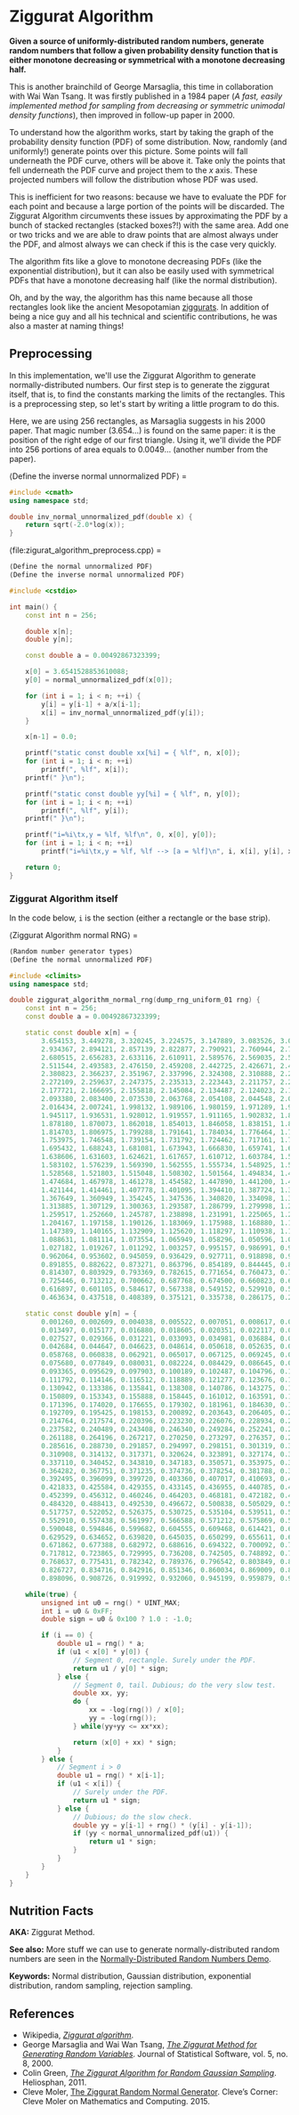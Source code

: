 # Ziggurat Algorithm

**Given a source of uniformly-distributed random numbers, generate random numbers that follow a given probability density function that is either monotone decreasing or symmetrical with a monotone decreasing half.**

This is another brainchild of George Marsaglia, this time in collaboration with Wai Wan Tsang. It was firstly published in a 1984 paper (*A fast, easily implemented method for sampling from decreasing or symmetric unimodal density functions*), then improved in follow-up paper in 2000.

To understand how the algorithm works, start by taking the graph of the probability density function (PDF) of some distribution. Now, randomly (and uniformly!) generate points over this picture. Some points will fall underneath the PDF curve, others will be above it. Take only the points that fell underneath the PDF curve and project them to the *x* axis. These projected numbers will follow the distribution whose PDF was used.

This is inefficient for two reasons: because we have to evaluate the PDF for each point and because a large portion of the points will be discarded. The Ziggurat Algorithm circumvents these issues by approximating the PDF by a bunch of stacked rectangles (stacked boxes?!) with the same area. Add one or two tricks and we are able to draw points that are almost always under the PDF, and almost always we can check if this is the case very quickly.

The algorithm fits like a glove to monotone decreasing PDFs (like the exponential distribution), but it can also be easily used with symmetrical PDFs that have a monotone decreasing half (like the normal distribution).

Oh, and by the way, the algorithm has this name because all those rectangles look like the ancient Mesopotamian [ziggurats](https://en.wikipedia.org/wiki/Ziggurat). In addition of being a nice guy and all his technical and scientific contributions, he was also a master at naming things!

## Preprocessing

In this implementation, we'll use the Ziggurat Algorithm to generate normally-distributed numbers. Our first step is to generate the ziggurat itself, that is, to find the constants marking the limits of the rectangles. This is a preprocessing step, so let's start by writing a little program to do this.

Here, we are using 256 rectangles, as Marsaglia suggests in his 2000 paper. That magic number (3.654…) is found on the same paper: it is the position of the right edge of our first triangle. Using it, we'll divide the PDF into 256 portions of area equals to 0.0049… (another number from the paper).

⟨Define the inverse normal unnormalized PDF⟩ =
```C++
#include <cmath>
using namespace std;

double inv_normal_unnormalized_pdf(double x) {
    return sqrt(-2.0*log(x));
}
```

⟨file:zigurat_algorithm_preprocess.cpp⟩ =
```C++
⟨Define the normal unnormalized PDF⟩
⟨Define the inverse normal unnormalized PDF⟩

#include <cstdio>

int main() {
    const int n = 256;

    double x[n];
    double y[n];

    const double a = 0.00492867323399;

    x[0] = 3.6541528853610088;
    y[0] = normal_unnormalized_pdf(x[0]);

    for (int i = 1; i < n; ++i) {
        y[i] = y[i-1] + a/x[i-1];
        x[i] = inv_normal_unnormalized_pdf(y[i]);
    }

    x[n-1] = 0.0;

    printf("static const double xx[%i] = { %lf", n, x[0]);
    for (int i = 1; i < n; ++i)
        printf(", %lf", x[i]);
    printf(" }\n");

    printf("static const double yy[%i] = { %lf", n, y[0]);
    for (int i = 1; i < n; ++i)
        printf(", %lf", y[i]);
    printf(" }\n");

    printf("i=%i\tx,y = %lf, %lf\n", 0, x[0], y[0]);
    for (int i = 1; i < n; ++i)
        printf("i=%i\tx,y = %lf, %lf --> [a = %lf]\n", i, x[i], y[i], x[i-1] * (y[i] - y[i-1]));

    return 0;
}
```

### Ziggurat Algorithm itself

In the code below, `i` is the section (either a rectangle or the base strip).

⟨Ziggurat Algorithm normal RNG⟩ =
```C++
⟨Random number generator types⟩
⟨Define the normal unnormalized PDF⟩

#include <climits>
using namespace std;

double ziggurat_algorithm_normal_rng(dump_rng_uniform_01 rng) {
    const int n = 256;
    const double a = 0.00492867323399;

    static const double x[n] = {
        3.654153, 3.449278, 3.320245, 3.224575, 3.147889, 3.083526, 3.027838, 2.978603,
        2.934367, 2.894121, 2.857139, 2.822877, 2.790921, 2.760944, 2.732685, 2.705934,
        2.680515, 2.656283, 2.633116, 2.610911, 2.589576, 2.569035, 2.549222, 2.530075,
        2.511544, 2.493583, 2.476150, 2.459208, 2.442725, 2.426671, 2.411018, 2.395743,
        2.380823, 2.366237, 2.351967, 2.337996, 2.324308, 2.310888, 2.297723, 2.284801,
        2.272109, 2.259637, 2.247375, 2.235313, 2.223443, 2.211757, 2.200246, 2.188903,
        2.177721, 2.166695, 2.155818, 2.145084, 2.134487, 2.124023, 2.113687, 2.103474,
        2.093380, 2.083400, 2.073530, 2.063768, 2.054108, 2.044548, 2.035084, 2.025714,
        2.016434, 2.007241, 1.998132, 1.989106, 1.980159, 1.971289, 1.962493, 1.953770,
        1.945117, 1.936531, 1.928012, 1.919557, 1.911165, 1.902832, 1.894559, 1.886342,
        1.878180, 1.870073, 1.862018, 1.854013, 1.846058, 1.838151, 1.830290, 1.822475,
        1.814703, 1.806975, 1.799288, 1.791641, 1.784034, 1.776464, 1.768932, 1.761436,
        1.753975, 1.746548, 1.739154, 1.731792, 1.724462, 1.717161, 1.709890, 1.702647,
        1.695432, 1.688243, 1.681081, 1.673943, 1.666830, 1.659741, 1.652674, 1.645630,
        1.638606, 1.631603, 1.624621, 1.617657, 1.610712, 1.603784, 1.596874, 1.589980,
        1.583102, 1.576239, 1.569390, 1.562555, 1.555734, 1.548925, 1.542128, 1.535343,
        1.528568, 1.521803, 1.515048, 1.508302, 1.501564, 1.494834, 1.488110, 1.481394,
        1.474684, 1.467978, 1.461278, 1.454582, 1.447890, 1.441200, 1.434513, 1.427828,
        1.421144, 1.414461, 1.407778, 1.401095, 1.394410, 1.387724, 1.381035, 1.374344,
        1.367649, 1.360949, 1.354245, 1.347536, 1.340820, 1.334098, 1.327369, 1.320631,
        1.313885, 1.307129, 1.300363, 1.293587, 1.286799, 1.279998, 1.273185, 1.266358,
        1.259517, 1.252660, 1.245787, 1.238898, 1.231991, 1.225065, 1.218119, 1.211154,
        1.204167, 1.197158, 1.190126, 1.183069, 1.175988, 1.168880, 1.161745, 1.154581,
        1.147389, 1.140165, 1.132909, 1.125620, 1.118297, 1.110938, 1.103542, 1.096107,
        1.088631, 1.081114, 1.073554, 1.065949, 1.058296, 1.050596, 1.042844, 1.035040,
        1.027182, 1.019267, 1.011292, 1.003257, 0.995157, 0.986991, 0.978755, 0.970447,
        0.962064, 0.953602, 0.945059, 0.936429, 0.927711, 0.918898, 0.909988, 0.900975,
        0.891855, 0.882622, 0.873271, 0.863796, 0.854189, 0.844445, 0.834555, 0.824512,
        0.814307, 0.803929, 0.793369, 0.782615, 0.771654, 0.760473, 0.749057, 0.737387,
        0.725446, 0.713212, 0.700662, 0.687768, 0.674500, 0.660823, 0.646696, 0.632072,
        0.616897, 0.601105, 0.584617, 0.567338, 0.549152, 0.529910, 0.509423, 0.487444,
        0.463634, 0.437518, 0.408389, 0.375121, 0.335738, 0.286175, 0.215242, 0.000000 };

    static const double y[n] = {
        0.001260, 0.002609, 0.004038, 0.005522, 0.007051, 0.008617, 0.010215, 0.011843,
        0.013497, 0.015177, 0.016880, 0.018605, 0.020351, 0.022117, 0.023902, 0.025706,
        0.027527, 0.029366, 0.031221, 0.033093, 0.034981, 0.036884, 0.038803, 0.040736,
        0.042684, 0.044647, 0.046623, 0.048614, 0.050618, 0.052635, 0.054666, 0.056711,
        0.058768, 0.060838, 0.062921, 0.065017, 0.067125, 0.069245, 0.071378, 0.073523,
        0.075680, 0.077849, 0.080031, 0.082224, 0.084429, 0.086645, 0.088874, 0.091114,
        0.093365, 0.095629, 0.097903, 0.100189, 0.102487, 0.104796, 0.107117, 0.109448,
        0.111792, 0.114146, 0.116512, 0.118889, 0.121277, 0.123676, 0.126087, 0.128509,
        0.130942, 0.133386, 0.135841, 0.138308, 0.140786, 0.143275, 0.145775, 0.148287,
        0.150809, 0.153343, 0.155888, 0.158445, 0.161012, 0.163591, 0.166181, 0.168783,
        0.171396, 0.174020, 0.176655, 0.179302, 0.181961, 0.184630, 0.187312, 0.190005,
        0.192709, 0.195425, 0.198153, 0.200892, 0.203643, 0.206405, 0.209180, 0.211966,
        0.214764, 0.217574, 0.220396, 0.223230, 0.226076, 0.228934, 0.231804, 0.234687,
        0.237582, 0.240489, 0.243408, 0.246340, 0.249284, 0.252241, 0.255211, 0.258193,
        0.261188, 0.264196, 0.267217, 0.270250, 0.273297, 0.276357, 0.279430, 0.282517,
        0.285616, 0.288730, 0.291857, 0.294997, 0.298151, 0.301319, 0.304501, 0.307697,
        0.310908, 0.314132, 0.317371, 0.320624, 0.323891, 0.327174, 0.330471, 0.333783,
        0.337110, 0.340452, 0.343810, 0.347183, 0.350571, 0.353975, 0.357395, 0.360831,
        0.364282, 0.367751, 0.371235, 0.374736, 0.378254, 0.381788, 0.385340, 0.388909,
        0.392495, 0.396099, 0.399720, 0.403360, 0.407017, 0.410693, 0.414388, 0.418101,
        0.421833, 0.425584, 0.429355, 0.433145, 0.436955, 0.440785, 0.444636, 0.448507,
        0.452399, 0.456312, 0.460246, 0.464203, 0.468181, 0.472182, 0.476205, 0.480251,
        0.484320, 0.488413, 0.492530, 0.496672, 0.500838, 0.505029, 0.509245, 0.513488,
        0.517757, 0.522052, 0.526375, 0.530725, 0.535104, 0.539511, 0.543948, 0.548414,
        0.552910, 0.557438, 0.561997, 0.566588, 0.571212, 0.575869, 0.580560, 0.585286,
        0.590048, 0.594846, 0.599682, 0.604555, 0.609468, 0.614421, 0.619414, 0.624450,
        0.629529, 0.634652, 0.639820, 0.645035, 0.650299, 0.655611, 0.660975, 0.666391,
        0.671862, 0.677388, 0.682972, 0.688616, 0.694322, 0.700092, 0.705929, 0.711834,
        0.717812, 0.723865, 0.729995, 0.736208, 0.742505, 0.748892, 0.755374, 0.761953,
        0.768637, 0.775431, 0.782342, 0.789376, 0.796542, 0.803849, 0.811308, 0.818929,
        0.826727, 0.834716, 0.842916, 0.851346, 0.860034, 0.869009, 0.878310, 0.887985,
        0.898096, 0.908726, 0.919992, 0.932060, 0.945199, 0.959879, 0.977102, 1.000000 };

    while(true) {
        unsigned int u0 = rng() * UINT_MAX;
        int i = u0 & 0xFF;
        double sign = u0 & 0x100 ? 1.0 : -1.0;

        if (i == 0) {
            double u1 = rng() * a;
            if (u1 < x[0] * y[0]) {
                // Segment 0, rectangle. Surely under the PDF.
                return u1 / y[0] * sign;
            } else {
                // Segment 0, tail. Dubious; do the very slow test.
                double xx, yy;
                do {
                    xx = -log(rng()) / x[0];
                    yy = -log(rng());
                } while(yy+yy <= xx*xx);

                return (x[0] + xx) * sign;
            }
        } else {
            // Segment i > 0
            double u1 = rng() * x[i-1];
            if (u1 < x[i]) {
                // Surely under the PDF.
                return u1 * sign;
            } else {
                // Dubious; do the slow check.
                double yy = y[i-1] + rng() * (y[i] - y[i-1]);
                if (yy < normal_unnormalized_pdf(u1)) {
                    return u1 * sign;
                }
            }
        }
    }
}
```

## Nutrition Facts

**AKA:** Ziggurat Method.

**See also:** More stuff we can use to generate normally-distributed random numbers are seen in the [Normally-Distributed Random Numbers Demo](../plates/normally_distributed_random_numbers_demo.md).

**Keywords:** Normal distribution, Gaussian distribution, exponential distribution, random sampling, rejection sampling.

## References

* Wikipedia, *[Ziggurat algorithm](https://en.wikipedia.org/wiki/Ziggurat_algorithm)*.
* George Marsaglia and Wai Wan Tsang, *[The Ziggurat Method for Generating Random Variables](https://www.jstatsoft.org/article/view/v005i08)*. Journal of Statistical Software, vol. 5, no. 8, 2000.
* Colin Green, *[The Ziggurat Algorithm for Random Gaussian Sampling](http://heliosphan.org/zigguratalgorithm/zigguratalgorithm.html)*. Heliosphan, 2011.
* Cleve Moler, [The Ziggurat Random Normal Generator](https://blogs.mathworks.com/cleve/2015/05/18/the-ziggurat-random-normal-generator/). Cleve’s Corner: Cleve Moler on Mathematics and Computing. 2015.
